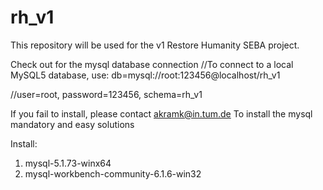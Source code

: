 rh_v1
=====

This repository will be used for the v1 Restore Humanity SEBA project.

Check out for the mysql database connection
//To connect to a local MySQL5 database, use:
db=mysql://root:123456@localhost/rh_v1

//user=root, password=123456, schema=rh_v1

If you fail to install, please contact akramk@in.tum.de
To install the mysql mandatory and easy solutions 

Install:

1. mysql-5.1.73-winx64
2. mysql-workbench-community-6.1.6-win32

